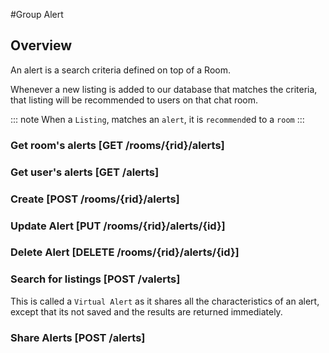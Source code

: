 #Group Alert

## Overview
An alert is a search criteria defined on top of a Room.

Whenever a new listing is added to our database that matches the criteria,
that listing will be recommended to users on that chat room.

::: note
  When a `Listing`, matches an `alert`, it is `recommend`ed to a `room`
:::

### Get room's alerts [GET /rooms/{rid}/alerts]
<!-- include(tests/alert/getUserAlerts.md) -->

### Get user's alerts [GET /alerts]
<!-- include(tests/alert/getUserAlerts.md) -->

### Create [POST /rooms/{rid}/alerts]
<!-- include(tests/alert/create.md) -->

### Update Alert [PUT /rooms/{rid}/alerts/{id}]
<!-- include(tests/alert/patchAlert.md) -->

### Delete Alert [DELETE /rooms/{rid}/alerts/{id}]
<!-- include(tests/alert/deleteAlert.md) -->

### Search for listings [POST /valerts]
This is called a `Virtual Alert` as it shares all the characteristics of an alert, except that its not saved and the results are
returned immediately.
<!-- include(tests/alert/virtual.md) -->

### Share Alerts [POST /alerts]
<!-- include(tests/alert/bulkAlertShare.md) -->